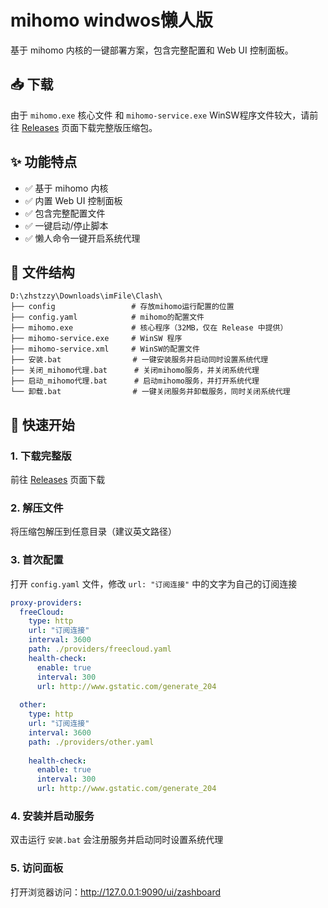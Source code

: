 # mihomo windwos懒人版

基于 mihomo 内核的一键部署方案，包含完整配置和 Web UI 控制面板。

## 📥 下载

由于 `mihomo.exe` 核心文件 和 `mihomo-service.exe` WinSW程序文件较大，请前往 [Releases](https://github.com/sar60677/mihomo-lazy/releases) 页面下载完整版压缩包。

## ✨ 功能特点

- ✅ 基于 mihomo 内核
- ✅ 内置 Web UI 控制面板
- ✅ 包含完整配置文件
- ✅ 一键启动/停止脚本
- ✅ 懒人命令一键开启系统代理

## 📁 文件结构

```text
D:\zhstzzy\Downloads\imFile\Clash\
├── config                 # 存放mihomo运行配置的位置
├── config.yaml            # mihomo的配置文件
├── mihomo.exe             # 核心程序（32MB，仅在 Release 中提供）
├── mihomo-service.exe     # WinSW 程序
├── mihomo-service.xml     # WinSW的配置文件
├── 安装.bat                # 一键安装服务并启动同时设置系统代理
├── 关闭_mihomo代理.bat      # 关闭mihomo服务，并关闭系统代理
├── 启动_mihomo代理.bat      # 启动mihomo服务，并打开系统代理
└── 卸载.bat                # 一键关闭服务并卸载服务，同时关闭系统代理

```



## 🚀 快速开始

### 1. 下载完整版

前往 [Releases](https://github.com/hubentuan/mihomo-/releases/latest) 页面下载

### 2. 解压文件

将压缩包解压到任意目录（建议英文路径）

### 3. 首次配置

打开 `config.yaml` 文件，修改 `url: "订阅连接"` 中的文字为自己的订阅连接

```yaml
proxy-providers:
  freeCloud:
    type: http
    url: "订阅连接"
    interval: 3600
    path: ./providers/freecloud.yaml
    health-check:
      enable: true
      interval: 300
      url: http://www.gstatic.com/generate_204
  
  other:
    type: http
    url: "订阅连接"
    interval: 3600
    path: ./providers/other.yaml
    
    health-check:
      enable: true
      interval: 300
      url: http://www.gstatic.com/generate_204

```

### 4. 安装并启动服务

双击运行 `安装.bat` 会注册服务并启动同时设置系统代理

### 5. 访问面板

打开浏览器访问：http://127.0.0.1:9090/ui/zashboard

